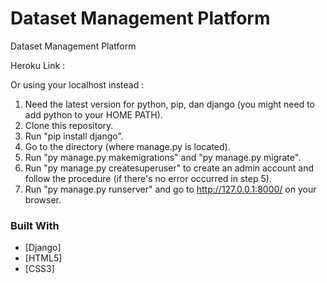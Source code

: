 # Dataset Management Platform
 
 Dataset Management Platform

 Heroku Link : 

 Or using your localhost instead :
 1. Need the latest version for python, pip, dan django (you might need to add python to your HOME PATH).
 2. Clone this repository.
 3. Run "pip install django".
 4. Go to the directory (where manage.py is located).
 5. Run "py manage.py makemigrations" and  "py manage.py migrate".
 6. Run "py manage.py createsuperuser" to create an admin account and follow the procedure (if there's no error occurred in step 5).
 7. Run "py manage.py runserver" and go to http://127.0.0.1:8000/ on your browser.

### Built With
* [Django]
* [HTML5]
* [CSS3]